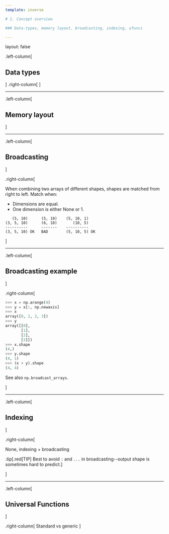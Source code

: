 ```yaml
---
template: inverse

# 1. Concept overview

### Data-types, memory layout, broadcasting, indexing, ufuncs

---
```

layout: false

.left-column[
  ## Data types
]
.right-column[
]

---
.left-column[
  ## Memory layout
]

---

.left-column[
  ## Broadcasting
]

.right-column[

When combining two arrays of different shapes, shapes are matched from right to
left.  Match when:

- Dimensions are equal.
- One dimension is either None or 1.

```
   (5, 10)      (5, 10)    (5, 10, 1)
(3, 5, 10)      (6, 10)       (10, 5)
----------      -------    ----------
(3, 5, 10) OK   BAD        (5, 10, 5) OK
```
]

---

.left-column[
  ## Broadcasting example
]

.right-column[

```python
>>> x = np.arange(4)
>>> y = x[:, np.newaxis]
>>> x
array([0, 1, 2, 3])
>>> y
array([[0],
       [1],
       [2],
       [3]])
>>> x.shape
(4,)
>>> y.shape
(4, 1)
>>> (x + y).shape
(4, 4)
```

See also ``np.broadcast_arrays``.

]

---
.left-column[
  ## Indexing
]

.right-column[

None, indexing + broadcasting

.tip[.red[TIP] Best to avoid ``:`` and ``...`` in broadcasting--output shape is
sometimes hard to predict.]

]

---

.left-column[
  ## Universal Functions
]

.right-column[
  Standard vs generic
]
